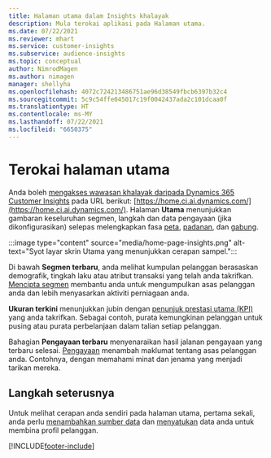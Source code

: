 ```yaml
---
title: Halaman utama dalam Insights khalayak
description: Mula terokai aplikasi pada Halaman utama.
ms.date: 07/22/2021
ms.reviewer: mhart
ms.service: customer-insights
ms.subservice: audience-insights
ms.topic: conceptual
author: NimrodMagen
ms.author: nimagen
manager: shellyha
ms.openlocfilehash: 4072c724213486751ae96d38549fbcb6397b32c4
ms.sourcegitcommit: 5c9c54ffe045017c19f0042437ada2c101dcaa0f
ms.translationtype: HT
ms.contentlocale: ms-MY
ms.lasthandoff: 07/22/2021
ms.locfileid: "6650375"
---
```

# <a name="explore-the-home-page"></a>Terokai halaman utama

Anda boleh [mengakses wawasan khalayak daripada Dynamics 365 Customer Insights](https://home.ci.ai.dynamics.com/) pada URL berikut: [https://home.ci.ai.dynamics.com/](https://home.ci.ai.dynamics.com/).
Halaman **Utama** menunjukkan gambaran keseluruhan segmen, langkah dan data pengayaan (jika dikonfigurasikan) selepas melengkapkan fasa [peta](map-entities.md), [padanan](match-entities.md), dan [gabung](merge-entities.md).

:::image type="content" source="media/home-page-insights.png" alt-text="Syot layar skrin Utama yang menunjukkan cerapan sampel.":::

Di bawah **Segmen terbaru**, anda melihat kumpulan pelanggan berasaskan demografik, tingkah laku atau atribut transaksi yang telah anda takrifkan. [Mencipta segmen](segments.md) membantu anda untuk mengumpulkan asas pelanggan anda dan lebih menyasarkan aktiviti perniagaan anda.

**Ukuran terkini** menunjukkan jubin dengan [penunjuk prestasi utama (KPI)](measures.md) yang anda takrifkan. Sebagai contoh, purata kemungkinan pelanggan untuk pusing atau purata perbelanjaan dalam talian setiap pelanggan.

Bahagian **Pengayaan terbaru** menyenaraikan hasil jalanan pengayaan yang terbaru selesai. [Pengayaan](enrichment-hub.md) menambah maklumat tentang asas pelanggan anda. Contohnya, dengan memahami minat dan jenama yang menjadi tarikan mereka.

## <a name="next-step"></a>Langkah seterusnya

Untuk melihat cerapan anda sendiri pada halaman utama, pertama sekali, anda perlu [menambahkan sumber data](data-sources.md) dan [menyatukan](data-unification.md) data anda untuk membina profil pelanggan.

[!INCLUDE[footer-include](../includes/footer-banner.md)]